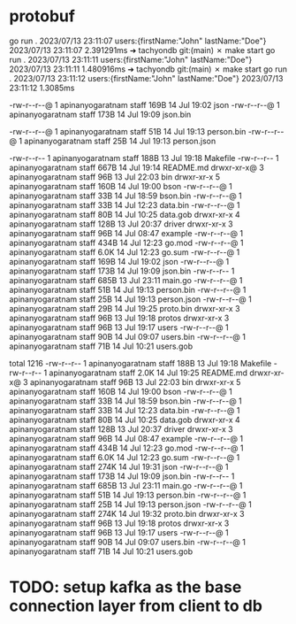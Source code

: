 # protobuf

go run .
2023/07/13 23:11:07 users:{firstName:"John"  lastName:"Doe"}
2023/07/13 23:11:07 2.391291ms
➜  tachyondb git:(main) ✗ make start
go run .
2023/07/13 23:11:11 users:{firstName:"John"  lastName:"Doe"}
2023/07/13 23:11:11 1.480916ms
➜  tachyondb git:(main) ✗ make start
go run .
2023/07/13 23:11:12 users:{firstName:"John"  lastName:"Doe"}
2023/07/13 23:11:12 1.3085ms


-rw-r--r--@ 1 apinanyogaratnam  staff   169B 14 Jul 19:02 json
-rw-r--r--@ 1 apinanyogaratnam  staff   173B 14 Jul 19:09 json.bin

-rw-r--r--@ 1 apinanyogaratnam  staff    51B 14 Jul 19:13 person.bin
-rw-r--r--@ 1 apinanyogaratnam  staff    25B 14 Jul 19:13 person.json

-rw-r--r--  1 apinanyogaratnam  staff   188B 13 Jul 19:18 Makefile
-rw-r--r--  1 apinanyogaratnam  staff   667B 14 Jul 19:14 README.md
drwxr-xr-x@ 3 apinanyogaratnam  staff    96B 13 Jul 22:03 bin
drwxr-xr-x  5 apinanyogaratnam  staff   160B 14 Jul 19:00 bson
-rw-r--r--@ 1 apinanyogaratnam  staff    33B 14 Jul 18:59 bson.bin
-rw-r--r--@ 1 apinanyogaratnam  staff    33B 14 Jul 12:23 data.bin
-rw-r--r--@ 1 apinanyogaratnam  staff    80B 14 Jul 10:25 data.gob
drwxr-xr-x  4 apinanyogaratnam  staff   128B 13 Jul 20:37 driver
drwxr-xr-x  3 apinanyogaratnam  staff    96B 14 Jul 08:47 example
-rw-r--r--@ 1 apinanyogaratnam  staff   434B 14 Jul 12:23 go.mod
-rw-r--r--@ 1 apinanyogaratnam  staff   6.0K 14 Jul 12:23 go.sum
-rw-r--r--@ 1 apinanyogaratnam  staff   169B 14 Jul 19:02 json
-rw-r--r--@ 1 apinanyogaratnam  staff   173B 14 Jul 19:09 json.bin
-rw-r--r--  1 apinanyogaratnam  staff   685B 13 Jul 23:11 main.go
-rw-r--r--@ 1 apinanyogaratnam  staff    51B 14 Jul 19:13 person.bin
-rw-r--r--@ 1 apinanyogaratnam  staff    25B 14 Jul 19:13 person.json
-rw-r--r--@ 1 apinanyogaratnam  staff    29B 14 Jul 19:25 proto.bin
drwxr-xr-x  3 apinanyogaratnam  staff    96B 13 Jul 19:18 protos
drwxr-xr-x  3 apinanyogaratnam  staff    96B 13 Jul 19:17 users
-rw-r--r--@ 1 apinanyogaratnam  staff    90B 14 Jul 09:07 users.bin
-rw-r--r--@ 1 apinanyogaratnam  staff    71B 14 Jul 10:21 users.gob




















total 1216
-rw-r--r--  1 apinanyogaratnam  staff   188B 13 Jul 19:18 Makefile
-rw-r--r--  1 apinanyogaratnam  staff   2.0K 14 Jul 19:25 README.md
drwxr-xr-x@ 3 apinanyogaratnam  staff    96B 13 Jul 22:03 bin
drwxr-xr-x  5 apinanyogaratnam  staff   160B 14 Jul 19:00 bson
-rw-r--r--@ 1 apinanyogaratnam  staff    33B 14 Jul 18:59 bson.bin
-rw-r--r--@ 1 apinanyogaratnam  staff    33B 14 Jul 12:23 data.bin
-rw-r--r--@ 1 apinanyogaratnam  staff    80B 14 Jul 10:25 data.gob
drwxr-xr-x  4 apinanyogaratnam  staff   128B 13 Jul 20:37 driver
drwxr-xr-x  3 apinanyogaratnam  staff    96B 14 Jul 08:47 example
-rw-r--r--@ 1 apinanyogaratnam  staff   434B 14 Jul 12:23 go.mod
-rw-r--r--@ 1 apinanyogaratnam  staff   6.0K 14 Jul 12:23 go.sum
-rw-r--r--@ 1 apinanyogaratnam  staff   274K 14 Jul 19:31 json
-rw-r--r--@ 1 apinanyogaratnam  staff   173B 14 Jul 19:09 json.bin
-rw-r--r--  1 apinanyogaratnam  staff   685B 13 Jul 23:11 main.go
-rw-r--r--@ 1 apinanyogaratnam  staff    51B 14 Jul 19:13 person.bin
-rw-r--r--@ 1 apinanyogaratnam  staff    25B 14 Jul 19:13 person.json
-rw-r--r--@ 1 apinanyogaratnam  staff   274K 14 Jul 19:32 proto.bin
drwxr-xr-x  3 apinanyogaratnam  staff    96B 13 Jul 19:18 protos
drwxr-xr-x  3 apinanyogaratnam  staff    96B 13 Jul 19:17 users
-rw-r--r--@ 1 apinanyogaratnam  staff    90B 14 Jul 09:07 users.bin
-rw-r--r--@ 1 apinanyogaratnam  staff    71B 14 Jul 10:21 users.gob


# TODO: setup kafka as the base connection layer from client to db
